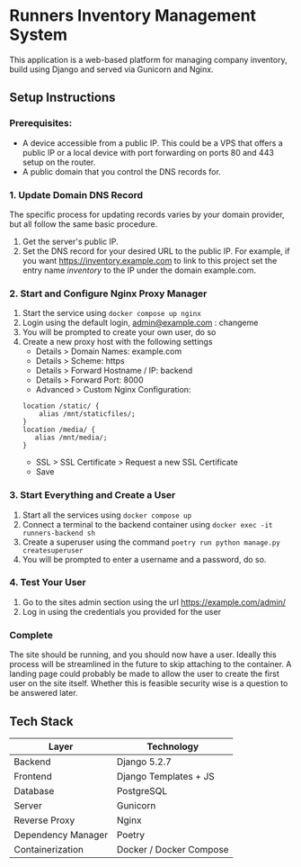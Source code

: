 # Runners Inventory Management System

This application is a web-based platform for managing company inventory, build using Django and served via Gunicorn and
Nginx.

## Setup Instructions

### Prerequisites:

- A device accessible from a public IP. This could be a VPS that offers a public IP or a local device with port
forwarding on ports 80 and 443 setup on the router.
- A public domain that you control the DNS records for.

### 1. Update Domain DNS Record

The specific process for updating records varies by your domain provider, but all follow the same basic procedure.

1. Get the server's public IP.
2. Set the DNS record for your desired URL to the public IP. For example, if you want https://inventory.example.com to
link to this project set the entry name *inventory* to the IP under the domain example.com.

### 2. Start and Configure Nginx Proxy Manager

1. Start the service using `docker compose up nginx`
2. Login using the default login, admin@example.com : changeme
3. You will be prompted to create your own user, do so
4. Create a new proxy host with the following settings
    - Details > Domain Names: example.com
    - Details > Scheme: https
    - Details > Forward Hostname / IP: backend
    - Details > Forward Port: 8000
    - Advanced > Custom Nginx Configuration: 
   ```
   location /static/ {
       alias /mnt/staticfiles/;
   }
   location /media/ {
      alias /mnt/media/;
   }
   ```
    - SSL > SSL Certificate > Request a new SSL Certificate
    - Save

### 3. Start Everything and Create a User

1. Start all the services using `docker compose up`
2. Connect a terminal to the backend container using `docker exec -it runners-backend sh`
3. Create a superuser using the command `poetry run python manage.py createsuperuser`
4. You will be prompted to enter a username and a password, do so.

### 4. Test Your User

1. Go to the sites admin section using the url https://example.com/admin/
2. Log in using the credentials you provided for the user

### Complete
The site should be running, and you should now have a user. Ideally this process will be streamlined in the future
to skip attaching to the container. A landing page could probably be made to allow the user to create the first
user on the site itself. Whether this is feasible security wise is a question to be answered later.

## Tech Stack

| Layer              | Technology              |
|--------------------|-------------------------|
| Backend            | Django 5.2.7            |
| Frontend           | Django Templates + JS   |
| Database           | PostgreSQL              |
| Server             | Gunicorn                |
| Reverse Proxy      | Nginx                   |
| Dependency Manager | Poetry                  |
| Containerization   | Docker / Docker Compose |
